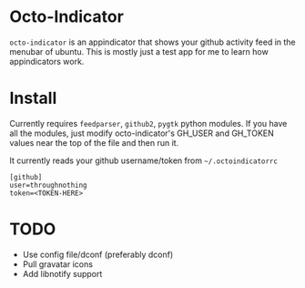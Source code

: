 # Octo-Indicator
`octo-indicator` is an appindicator that shows your github activity feed in the menubar of ubuntu.  This is mostly just a test app for me to learn how appindicators work.

# Install

Currently requires `feedparser`, `github2`, `pygtk` python modules.  If you have all the modules, just modify octo-indicator's GH\_USER and GH\_TOKEN values near the top of the file and then run it.

It currently reads your github username/token from `~/.octoindicatorrc`

    [github]
    user=throughnothing
    token=<TOKEN-HERE>

# TODO

* Use config file/dconf (preferably dconf)
* Pull gravatar icons
* Add libnotify support
